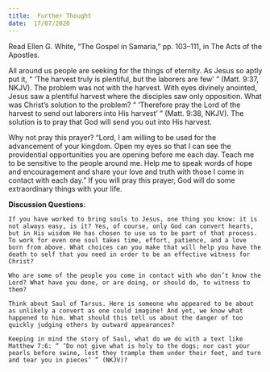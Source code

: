 ```yaml
---
title:  Further Thought
date:  17/07/2020
---
```


Read Ellen G. White, “The Gospel in Samaria,” pp. 103–111, in The Acts of the Apostles.

All around us people are seeking for the things of eternity. As Jesus so aptly put it, “ ‘The harvest truly is plentiful, but the laborers are few’ ” (Matt. 9:37, NKJV). The problem was not with the harvest. With eyes divinely anointed, Jesus saw a plentiful harvest where the disciples saw only opposition. What was Christ’s solution to the problem? “ ‘Therefore pray the Lord of the harvest to send out laborers into His harvest’ ” (Matt. 9:38, NKJV). The solution is to pray that God will send you out into His harvest.

Why not pray this prayer? “Lord, I am willing to be used for the advancement of your kingdom. Open my eyes so that I can see the providential opportunities you are opening before me each day. Teach me to be sensitive to the people around me. Help me to speak words of hope and encouragement and share your love and truth with those I come in contact with each day.” If you will pray this prayer, God will do some extraordinary things with your life.

**Discussion Questions**:

`If you have worked to bring souls to Jesus, one thing you know: it is not always easy, is it? Yes, of course, only God can convert hearts, but in His wisdom He has chosen to use us to be part of that process. To work for even one soul takes time, effort, patience, and a love born from above. What choices can you make that will help you have the death to self that you need in order to be an effective witness for Christ?`

`Who are some of the people you come in contact with who don’t know the Lord? What have you done, or are doing, or should do, to witness to them?`

`Think about Saul of Tarsus. Here is someone who appeared to be about as unlikely a convert as one could imagine! And yet, we know what happened to him. What should this tell us about the danger of too quickly judging others by outward appearances?`

`Keeping in mind the story of Saul, what do we do with a text like Matthew 7:6: “ ‘Do not give what is holy to the dogs; nor cast your pearls before swine, lest they trample them under their feet, and turn and tear you in pieces’ ” (NKJV)?`